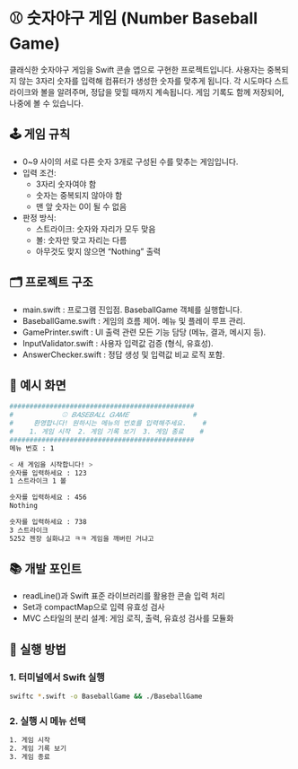# ⚾️ 숫자야구 게임 (Number Baseball Game)

클래식한 숫자야구 게임을 Swift 콘솔 앱으로 구현한 프로젝트입니다. 
사용자는 중복되지 않는 3자리 숫자를 입력해 컴퓨터가 생성한 숫자를 맞추게 됩니다. 
각 시도마다 스트라이크와 볼을 알려주며, 정답을 맞힐 때까지 계속됩니다. 
게임 기록도 함께 저장되어, 나중에 볼 수 있습니다.

## 🕹️ 게임 규칙
- 0~9 사이의 서로 다른 숫자 3개로 구성된 수를 맞추는 게임입니다.
- 입력 조건:
    - 3자리 숫자여야 함
    - 숫자는 중복되지 않아야 함
    - 맨 앞 숫자는 0이 될 수 없음
- 판정 방식:
    - 스트라이크: 숫자와 자리가 모두 맞음
    - 볼: 숫자만 맞고 자리는 다름
    - 아무것도 맞지 않으면 “Nothing” 출력

## 🗂 프로젝트 구조
- main.swift : 프로그램 진입점. BaseballGame 객체를 실행합니다.
- BaseballGame.swift : 게임의 흐름 제어. 메뉴 및 플레이 루프 관리.
- GamePrinter.swift : UI 출력 관련 모든 기능 담당 (메뉴, 결과, 메시지 등).
- InputValidator.swift : 사용자 입력값 검증 (형식, 유효성).
- AnswerChecker.swift : 정답 생성 및 입력값 비교 로직 포함.

## 📒 예시 화면
```bash
##############################################
#            ⚾️ 𝐵𝐴𝑆𝐸𝐵𝐴𝐿𝐿 𝐺𝐴𝑀𝐸                #
#     환영합니다! 원하시는 메뉴의 번호를 입력해주세요.    #
#    1. 게임 시작  2. 게임 기록 보기  3. 게임 종료    #
##############################################
메뉴 번호 : 1

< 새 게임을 시작합니다! >
숫자를 입력하세요 : 123
1 스트라이크 1 볼

숫자를 입력하세요 : 456
Nothing

숫자를 입력하세요 : 738
3 스트라이크 
5252 젠장 실화냐고 ㅋㅋ 게임을 깨버린 거냐고
```

## 📚 개발 포인트
- readLine()과 Swift 표준 라이브러리를 활용한 콘솔 입력 처리
- Set과 compactMap으로 입력 유효성 검사
- MVC 스타일의 분리 설계: 게임 로직, 출력, 유효성 검사를 모듈화

## 📌 실행 방법

### 1. 터미널에서 Swift 실행
```bash
swiftc *.swift -o BaseballGame && ./BaseballGame
```

### 2. 실행 시 메뉴 선택
```bash
1. 게임 시작
2. 게임 기록 보기
3. 게임 종료
```
